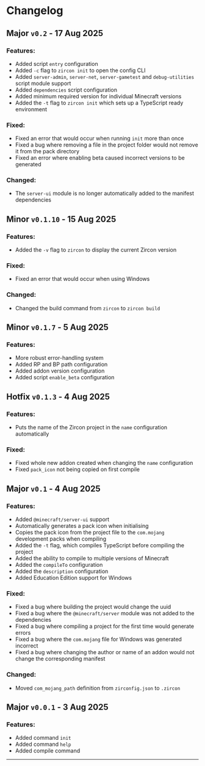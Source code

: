 # Changelog

## Major `v0.2` - 17 Aug 2025
### Features:
- Added script `entry` configuration
- Added `-c` flag to `zircon init` to open the config CLI
- Added `server-admin`, `server-net`, `server-gametest` and `debug-utilities` script module support
- Added `dependencies` script configuration
- Added minimum required version for individual Minecraft versions
- Added the `-t` flag to `zircon init` which sets up a TypeScript ready environment

### Fixed:
- Fixed an error that would occur when running `init` more than once
- Fixed a bug where removing a file in the project folder would not remove it from the pack directory
- Fixed an error where enabling beta caused incorrect versions to be generated

### Changed:
- The `server-ui` module is no longer automatically added to the manifest dependencies

## Minor `v0.1.10` - 15 Aug 2025
### Features:
- Added the `-v` flag to `zircon` to display the current Zircon version

### Fixed:
- Fixed an error that would occur when using Windows

### Changed:
- Changed the build command from `zircon` to `zircon build`

## Minor `v0.1.7` - 5 Aug 2025
### Features:
- More robust error-handling system
- Added RP and BP path configuration
- Added addon version configuration
- Added script `enable_beta` configuration

## Hotfix `v0.1.3` - 4 Aug 2025
### Features:
- Puts the name of the Zircon project in the `name` configuration automatically

### Fixed:
- Fixed whole new addon created when changing the `name` configuration
- Fixed `pack_icon` not being copied on first compile

## Major `v0.1` - 4 Aug 2025
### Features:
- Added `@minecraft/server-ui` support
- Automatically generates a pack icon when initialising
- Copies the pack icon from the project file to the `com.mojang` development packs when compiling
- Added the `-t` flag, which compiles TypeScript before compiling the project
- Added the ability to compile to multiple versions of Minecraft
- Added the `compileTo` configuration 
- Added the `description` configuration
- Added Education Edition support for Windows

### Fixed:
- Fixed a bug where building the project would change the uuid
- Fixed a bug where the `@minecraft/server` module was not added to the dependencies
- Fixed a bug where compiling a project for the first time would generate errors
- Fixed a bug where the `com.mojang` file for Windows was generated incorrect
- Fixed a bug where changing the author or name of an addon would not change the corresponding manifest

### Changed:
- Moved `com_mojang_path` definition from `zirconfig.json` to `.zircon`


## Major `v0.0.1` - 3 Aug 2025

### Features:
- Added command `init`
- Added command `help`
- Added compile command

---